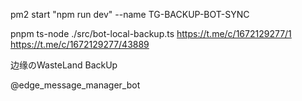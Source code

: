 pm2 start "npm run dev" --name TG-BACKUP-BOT-SYNC

pnpm ts-node ./src/bot-local-backup.ts https://t.me/c/1672129277/1 https://t.me/c/1672129277/43889


边缘のWasteLand BackUp

@edge_message_manager_bot